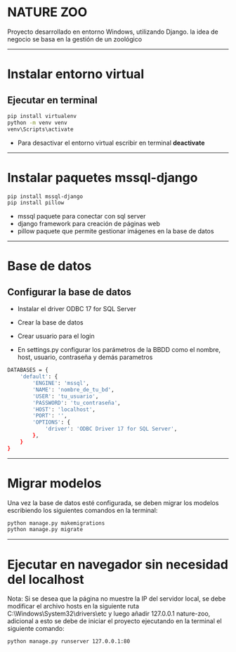 # NATURE ZOO

Proyecto desarrollado en entorno Windows, utilizando Django. la idea de negocio se basa en la gestión de un zoológico

---

# Instalar entorno virtual

## Ejecutar en terminal

```bash
pip install virtualenv
python -m venv venv
venv\Scripts\activate
```
- Para desactivar el entorno virtual escribir en terminal **deactivate**

---

# Instalar paquetes mssql-django

```bash
pip install mssql-django
pip install pillow
```

- mssql paquete para conectar con sql server
- django framework para creación de páginas web
- pillow paquete que permite gestionar imágenes en la base de datos

---

# Base de datos

## Configurar la base de datos

- Instalar el driver ODBC 17 for SQL Server

- Crear la base de datos

- Crear usuario para el login

- En settings.py configurar los parámetros de la BBDD como el nombre, host, usuario, contraseña y demás parametros

```bash
DATABASES = {
    'default': {
        'ENGINE': 'mssql',
        'NAME': 'nombre_de_tu_bd',
        'USER': 'tu_usuario',
        'PASSWORD': 'tu_contraseña',
        'HOST': 'localhost',
        'PORT': '',
        'OPTIONS': {
            'driver': 'ODBC Driver 17 for SQL Server',
        },
    }
}
```

---

# Migrar modelos

Una vez la base de datos esté configurada, se deben migrar los modelos escribiendo los siguientes comandos en la terminal:

```bash
python manage.py makemigrations
python manage.py migrate

```

---

# Ejecutar en navegador sin necesidad del localhost

Nota: Si se desea que la página no muestre la IP del servidor local, se debe modificar el archivo hosts en la siguiente ruta C:\Windows\System32\drivers\etc y luego añadir 127.0.0.1	  nature-zoo, adicional a esto se debe de iniciar el proyecto ejecutando en la terminal el siguiente comando:

```bash
python manage.py runserver 127.0.0.1:80
```